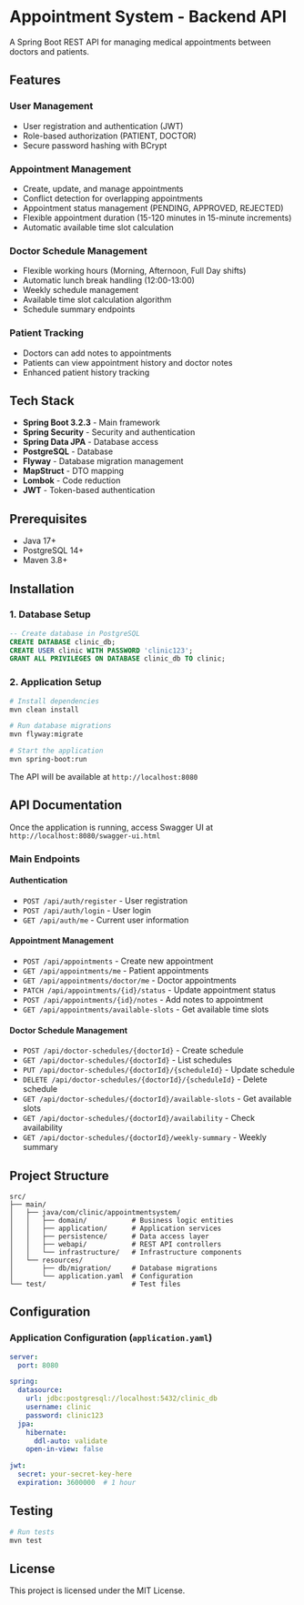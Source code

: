 # Appointment System - Backend API

A Spring Boot REST API for managing medical appointments between doctors and patients.

## Features

### User Management
- User registration and authentication (JWT)
- Role-based authorization (PATIENT, DOCTOR)
- Secure password hashing with BCrypt

### Appointment Management
- Create, update, and manage appointments
- Conflict detection for overlapping appointments
- Appointment status management (PENDING, APPROVED, REJECTED)
- Flexible appointment duration (15-120 minutes in 15-minute increments)
- Automatic available time slot calculation

### Doctor Schedule Management
- Flexible working hours (Morning, Afternoon, Full Day shifts)
- Automatic lunch break handling (12:00-13:00)
- Weekly schedule management
- Available time slot calculation algorithm
- Schedule summary endpoints

### Patient Tracking
- Doctors can add notes to appointments
- Patients can view appointment history and doctor notes
- Enhanced patient history tracking

## Tech Stack

- **Spring Boot 3.2.3** - Main framework
- **Spring Security** - Security and authentication
- **Spring Data JPA** - Database access
- **PostgreSQL** - Database
- **Flyway** - Database migration management
- **MapStruct** - DTO mapping
- **Lombok** - Code reduction
- **JWT** - Token-based authentication

## Prerequisites

- Java 17+
- PostgreSQL 14+
- Maven 3.8+

## Installation

### 1. Database Setup

```sql
-- Create database in PostgreSQL
CREATE DATABASE clinic_db;
CREATE USER clinic WITH PASSWORD 'clinic123';
GRANT ALL PRIVILEGES ON DATABASE clinic_db TO clinic;
```

### 2. Application Setup

```bash
# Install dependencies
mvn clean install

# Run database migrations
mvn flyway:migrate

# Start the application
mvn spring-boot:run
```

The API will be available at `http://localhost:8080`

## API Documentation

Once the application is running, access Swagger UI at `http://localhost:8080/swagger-ui.html`

### Main Endpoints

#### Authentication
- `POST /api/auth/register` - User registration
- `POST /api/auth/login` - User login
- `GET /api/auth/me` - Current user information

#### Appointment Management
- `POST /api/appointments` - Create new appointment
- `GET /api/appointments/me` - Patient appointments
- `GET /api/appointments/doctor/me` - Doctor appointments
- `PATCH /api/appointments/{id}/status` - Update appointment status
- `POST /api/appointments/{id}/notes` - Add notes to appointment
- `GET /api/appointments/available-slots` - Get available time slots

#### Doctor Schedule Management
- `POST /api/doctor-schedules/{doctorId}` - Create schedule
- `GET /api/doctor-schedules/{doctorId}` - List schedules
- `PUT /api/doctor-schedules/{doctorId}/{scheduleId}` - Update schedule
- `DELETE /api/doctor-schedules/{doctorId}/{scheduleId}` - Delete schedule
- `GET /api/doctor-schedules/{doctorId}/available-slots` - Get available slots
- `GET /api/doctor-schedules/{doctorId}/availability` - Check availability
- `GET /api/doctor-schedules/{doctorId}/weekly-summary` - Weekly summary

## Project Structure

```
src/
├── main/
│   ├── java/com/clinic/appointmentsystem/
│   │   ├── domain/           # Business logic entities
│   │   ├── application/      # Application services
│   │   ├── persistence/      # Data access layer
│   │   ├── webapi/           # REST API controllers
│   │   └── infrastructure/   # Infrastructure components
│   └── resources/
│       ├── db/migration/     # Database migrations
│       └── application.yaml  # Configuration
└── test/                     # Test files
```

## Configuration

### Application Configuration (`application.yaml`)

```yaml
server:
  port: 8080

spring:
  datasource:
    url: jdbc:postgresql://localhost:5432/clinic_db
    username: clinic
    password: clinic123
  jpa:
    hibernate:
      ddl-auto: validate
    open-in-view: false

jwt:
  secret: your-secret-key-here
  expiration: 3600000  # 1 hour
```

## Testing

```bash
# Run tests
mvn test
```

## License

This project is licensed under the MIT License. 